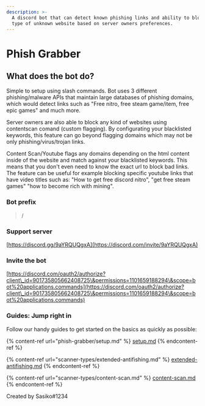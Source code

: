 ```yaml
---
description: >-
  A discord bot that can detect known phishing links and ability to block any
  type of unknown website based on server owners preferences.
---
```


# Phish Grabber

## What does the bot do?

Simple to setup using slash commands. Bot uses 3 different phishing/malware APIs that maintain large databases of phishing domains, which would detect links such as "Free nitro, free steam game/item, free epic games" and much more.

Server owners are also able to block any kind of websites using contentscan comand (custom flagging). By configurating your blacklisted keywords, this feature can go beyond flagging domains which may not be only phishing/virus/trojan links.

Content Scan/Youtube flags any domains depending on the html content inside of the website and match against your blacklisted keywords. This means that you don't even need to know the exact url to block bad links. The feature can be useful for example blocking specific youtube links that have video titles such as: "How to get free discord nitro", "get free steam games" "how to become rich with mining".



### Bot prefix

> /

### Support server

[https://discord.gg/9aYRQUQgxA](https://discord.com/invite/9aYRQUQgxA)

### Invite the bot

[https://discord.com/oauth2/authorize?client\_id=901735805662408725\&permissions=1101659188294\&scope=bot%20applications.commands](https://discord.com/oauth2/authorize?client\_id=901735805662408725\&permissions=1101659188294\&scope=bot%20applications.commands)







### Guides: Jump right in

Follow our handy guides to get started on the basics as quickly as possible:

{% content-ref url="phish-grabber/setup.md" %}
[setup.md](phish-grabber/setup.md)
{% endcontent-ref %}

{% content-ref url="scanner-types/extended-antifishing.md" %}
[extended-antifishing.md](scanner-types/extended-antifishing.md)
{% endcontent-ref %}

{% content-ref url="scanner-types/content-scan.md" %}
[content-scan.md](scanner-types/content-scan.md)
{% endcontent-ref %}

Created by Sasiko#1234
